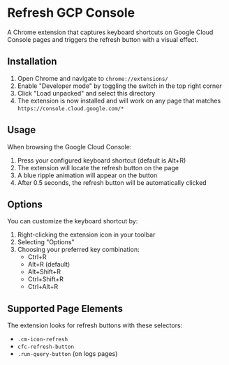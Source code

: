 # Refresh GCP Console

A Chrome extension that captures keyboard shortcuts on Google Cloud Console pages and triggers the refresh button with a visual effect.

## Installation

1. Open Chrome and navigate to `chrome://extensions/`
2. Enable "Developer mode" by toggling the switch in the top right corner
3. Click "Load unpacked" and select this directory
4. The extension is now installed and will work on any page that matches `https://console.cloud.google.com/*`

## Usage

When browsing the Google Cloud Console:
1. Press your configured keyboard shortcut (default is Alt+R)
2. The extension will locate the refresh button on the page
3. A blue ripple animation will appear on the button
4. After 0.5 seconds, the refresh button will be automatically clicked

## Options

You can customize the keyboard shortcut by:
1. Right-clicking the extension icon in your toolbar
2. Selecting "Options"
3. Choosing your preferred key combination:
   - Ctrl+R
   - Alt+R (default)
   - Alt+Shift+R
   - Ctrl+Shift+R
   - Ctrl+Alt+R

## Supported Page Elements

The extension looks for refresh buttons with these selectors:
- `.cm-icon-refresh`
- `cfc-refresh-button`
- `.run-query-button` (on logs pages)